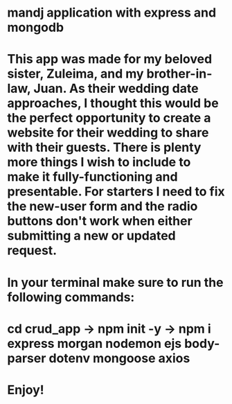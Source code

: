 # mandj application with express and mongodb
# This app was made for my beloved sister, Zuleima, and my brother-in-law, Juan. As their wedding date approaches, I thought this would be the perfect opportunity to create a website for their wedding to share with their guests. There is plenty more things I wish to include to make it fully-functioning and presentable. For starters I need to fix the new-user form and the radio buttons don't work when either submitting a new or updated request. 

# In your terminal make sure to run the following commands:
# cd crud_app -> npm init -y -> npm i express morgan nodemon ejs body-parser dotenv mongoose axios

# Enjoy!

